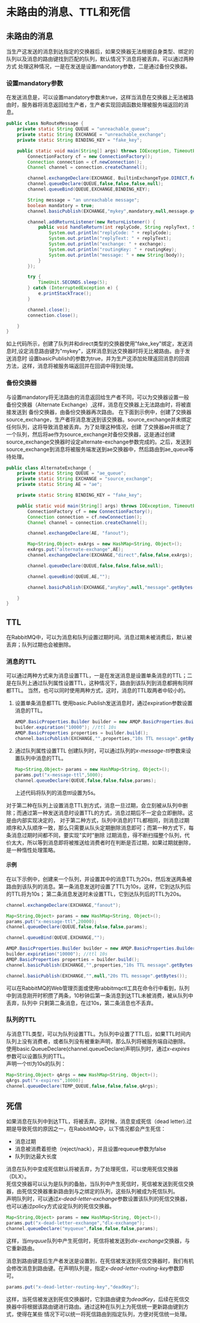 # 未路由的消息、TTL和死信
## 未路由的消息
当生产这发送的消息到达指定的交换器后，如果交换器无法根据自身类型、绑定的队列以及消息的路由键找到匹配的队列，默认情况下消息将被丢弃。可以通过两种方式
处理这种情况，一是在发送是设置mandatory参数，二是通过备份交换器。

### 设置mandatory参数
在发送消息是，可以设置mandatory参数未true，这样当消息在交换器上无法被路由时，服务器将消息返回给生产者，生产者实现回调函数处理被服务端返回的消息。  
```java
public class NoRouteMessage {
    private static String QUEUE = "unreachable_queue";
    private static String EXCHANGE = "unreachable_exchange";
    private static String BINDING_KEY = "fake_key";

    public static void main(String[] args) throws IOException, TimeoutException {
        ConnectionFactory cf = new ConnectionFactory();
        Connection connection = cf.newConnection();
        Channel channel = connection.createChannel();

        channel.exchangeDeclare(EXCHANGE, BuiltinExchangeType.DIRECT,false);
        channel.queueDeclare(QUEUE,false,false,false,null);
        channel.queueBind(QUEUE,EXCHANGE,BINDING_KEY);

        String message = "an unreachable message";
        boolean mandatory = true;
        channel.basicPublish(EXCHANGE,"mykey",mandatory,null,message.getBytes());

        channel.addReturnListener(new ReturnListener() {
            public void handleReturn(int replyCode, String replyText, String exchange, String routingKey, AMQP.BasicProperties properties, byte[] body) throws IOException {
                System.out.println("replyCode: " + replyCode);
                System.out.println("replyText: " + replyText);
                System.out.println("exchange: " + exchange);
                System.out.println("routingKey: " + routingKey);
                System.out.println("message: " + new String(body));
            }
        });

        try {
            TimeUnit.SECONDS.sleep(5);
        } catch (InterruptedException e) {
            e.printStackTrace();
        }

        channel.close();
        connection.close();

    }
}
```
如上代码所示，创建了队列并和direct类型的交换器使用"fake_key"绑定，发送消息时,设定消息路由键为"mykey"，这样消息到达交换器时将无比被路由。由于发送消息时
设置basicPublish的参数为true，并为生产这添加处理返回消息的回调方法，这样，消息将被服务端返回并在回调中得到处理。

### 备份交换器
与设置mandatory将无法路由的消息返回给生产者不同，可以为交换器设置一般备份交换器（Alternate Exchange）,这样，消息在交换器上无法路由时，将被直接发送到
备份交换器，由备份交换器再次路由。
在下面到示例中，创建了交换器source_exchange，生产者将消息发送到该交换器。source_exchange并未绑定任何队列，这将导致消息被丢弃。为了处理这种情况，创建
了交换器ae并绑定了一个队列，然后将ae作为source_exchange对备份交换器，这是通过创建source_exchange交换器时设定alternate-exchange参数完成的。之后，发送到
source_exchange到消息将被服务端发送到ae交换器中，然后路由到ae_queue等待处理。

```java
public class AlternateExchange {
    private static String QUEUE = "ae_queue";
    private static String EXCHANGE = "source_exchange";
    private static String AE = "ae";

    private static String BINDING_KEY = "fake_key";

    public static void main(String[] args) throws IOException, TimeoutException {
        ConnectionFactory cf = new ConnectionFactory();
        Connection connection = cf.newConnection();
        Channel channel = connection.createChannel();

        channel.exchangeDeclare(AE, "fanout");

        Map<String,Object> exArgs = new HashMap<String, Object>();
        exArgs.put("alternate-exchange",AE);
        channel.exchangeDeclare(EXCHANGE,"direct",false,false,exArgs);

        channel.queueDeclare(QUEUE,false,false,false,null);

        channel.queueBind(QUEUE,AE,"");

        channel.basicPublish(EXCHANGE,"anyKey",null,"message".getBytes());

    }
}
```

## TTL
在RabbitMQ中，可以为消息和队列设置过期时间。消息过期未被消费后，默认被丢弃；队列过期也会被删除。
### 消息的TTL
可以通过两种方式来为消息设置TTL，一是在发送消息是设置单条消息的TTL；二是在队列上通过队列属性设置TTL，这种情况下，路由到该队列到消息都拥有同样都TTL。
当然，也可以同时使用两种方式，这时，消息的TTL取两者中较小的。
1. 设置单条消息都TTL
    使用basic.Publish发送消息时，通过expiration参数设置消息的TTL。
    
    ```java
    AMQP.BasicProperties.Builder builder = new AMQP.BasicProperties.Builder();
    builder.expiration("10000"); //ttl 10s
    AMQP.BasicProperties properties = builder.build();
    channel.basicPublish(EXCHANGE,"",properties,"10s TTL message".getBytes());
    ```

2. 通过队列属性设置TTL
    创建队列时，可以通过队列的*x-message-ttl*参数来设置队列中消息的TTL。
    
    ```java
    Map<String,Object> params = new HashMap<String, Object>();
    params.put("x-message-ttl",5000);
    channel.queueDeclare(QUEUE,false,false,false,params);
    ```    
    上述代码将队列的消息ttl设置为5s。

对于第二种在队列上设置消息TTL到方式，消息一旦过期，会立刻被从队列中删除；而通过第一种发送消息时设置TTL的方式，消息过期后不一定会立即删除。这是由内部实现决定的，
对于第二种方式，队列中消息的TTL都相同，则消息过期顺序和入队顺序一致，那么只需要从队头定期删除消息即可；而第一种方式下，每条消息过期时间都不同，要实现"实时"删除
过期消息，得不断扫描整个队列，代价太大，所以等到消息即将被推送给消费者时在判断是否过期，如果过期就删除，是一种惰性处理策略。
#### 示例
在以下示例中，创建来一个队列，并设置其中的消息TTL为20s，然后发送两条被路由到该队列的消息。第一条消息发送时设置了TTL为10s，这样，它到达队列后的TTL将为10s；
第二条消息发送时未设置TTL，它到达队列后的TTL为20s。

```java
channel.exchangeDeclare(EXCHANGE,"fanout");

Map<String,Object> params = new HashMap<String, Object>();
params.put("x-message-ttl",20000);
channel.queueDeclare(QUEUE,false,false,false,params);

channel.queueBind(QUEUE,EXCHANGE,"");

AMQP.BasicProperties.Builder builder = new AMQP.BasicProperties.Builder();
builder.expiration("10000"); //ttl 10s
AMQP.BasicProperties properties = builder.build();
channel.basicPublish(EXCHANGE,"",properties,"10s TTL message".getBytes());

channel.basicPublish(EXCHANGE,"",null,"20s TTL message".getBytes());
```
可以在RabbitMQ的Web管理页面或使用rabbitmqctl工具在命令行中看到，队列中到消息刚开时积攒了两条，10秒钟后第一条消息到达TTL未被消费，被从队列中丢弃，队列中
只剩第二条消息，在过10s，第二条消息也不丢弃。
### 队列的TTL
与消息TTL类型，可以为队列设置TTL。为队列中设置了TTL后，如果TTL时间内队列上没有消费者，或者队列没有被重新声明，那么队列将被服务端自动删除。
使用basic.QueueDeclare(channel.queueDeclare)声明队列时，通过*x-expires*参数可以设置队列的TTL。  
声明一个ttl为10s的队列：

```java
Map<String,Object> qArgs = new HashMap<String, Object>();
qArgs.put("x-expires",10000);
channel.queueDeclare(TEMP_QUEUE,false,false,false,qArgs);
```
## 死信
如果消息在队列中到达TTL，将被丢弃。这时候，消息变成死信（dead letter).过期是导致死信的原因之一，在RabbitMQ中，以下情况都会产生死信：
- 消息过期
- 消息被消费着拒绝（reject/nack），并且设置requeue参数为false
- 队列到达最大长度

消息在队列中变成死信默认将被丢弃，为了处理死信，可以使用死信交换器（DLX）。  
死信交换器可以认为是队列的备胎，当队列中产生死信时，死信被发送到死信交换器，由死信交换器重新路由到与之绑定的队列，这些队列被成为死信队列。  
声明队列时，可以通过*x-dead-letter-exchange*参数设置该队列的死信交换器，也可以通过policy方式设定队列的死信交换器。

```java
Map<String,Object> params = new HashMap<String, Object>();
params.put("x-dead-letter-exchange","dlx-exchange");
channel.queueDeclare("myqueue",false,false,false,params);       
```
这样，当*myquue*队列中产生死信时，死信将被发送到*dlx-exchange*交换器，与它重新路由。

消息到路由键是后生产者发送是设置到，在死信被发送到死信交换器时，我们有机会修改消息到路由键。在声明队列是，指定*x-dead-letter-routing-key*参数即可。

```java
params.put("x-dead-letter-routing-key","deadKey");
```
这样，当死信被发送到死信交换器时，它到路由键变为*deadKey*，后续在死信交换器中将根据该路由键进行路由。通过这种在队列上为死信统一更新路由键到方式，使得在某些
情况下可以统一将死信路由到指定队列，方便对死信统一处理。
